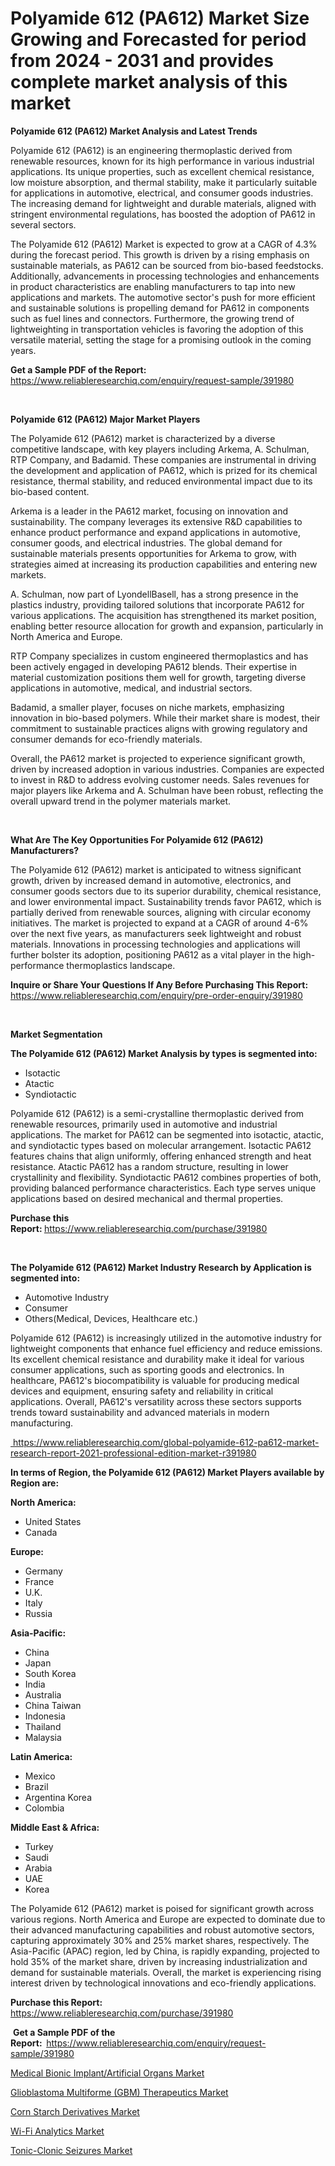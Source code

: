 <p><h1>Polyamide 612 (PA612) Market Size Growing and Forecasted for period from 2024 - 2031 and provides complete market analysis of this market</h1></p><p><strong>Polyamide 612 (PA612) Market Analysis and Latest Trends</strong></p>
<p><p>Polyamide 612 (PA612) is an engineering thermoplastic derived from renewable resources, known for its high performance in various industrial applications. Its unique properties, such as excellent chemical resistance, low moisture absorption, and thermal stability, make it particularly suitable for applications in automotive, electrical, and consumer goods industries. The increasing demand for lightweight and durable materials, aligned with stringent environmental regulations, has boosted the adoption of PA612 in several sectors.</p><p>The Polyamide 612 (PA612) Market is expected to grow at a CAGR of 4.3% during the forecast period. This growth is driven by a rising emphasis on sustainable materials, as PA612 can be sourced from bio-based feedstocks. Additionally, advancements in processing technologies and enhancements in product characteristics are enabling manufacturers to tap into new applications and markets. The automotive sector's push for more efficient and sustainable solutions is propelling demand for PA612 in components such as fuel lines and connectors. Furthermore, the growing trend of lightweighting in transportation vehicles is favoring the adoption of this versatile material, setting the stage for a promising outlook in the coming years.</p></p>
<p><strong>Get a Sample PDF of the Report:&nbsp;</strong> <a href="https://www.reliableresearchiq.com/enquiry/request-sample/391980?utm_campaign=1594&utm_medium=2&utm_source=Github&utm_content=ia&utm_term=26102024&utm_id=polyamide-612-pa612">https://www.reliableresearchiq.com/enquiry/request-sample/391980</a></p>
<p>&nbsp;</p>
<p><strong>Polyamide 612 (PA612) Major Market Players</strong></p>
<p><p>The Polyamide 612 (PA612) market is characterized by a diverse competitive landscape, with key players including Arkema, A. Schulman, RTP Company, and Badamid. These companies are instrumental in driving the development and application of PA612, which is prized for its chemical resistance, thermal stability, and reduced environmental impact due to its bio-based content.</p><p>Arkema is a leader in the PA612 market, focusing on innovation and sustainability. The company leverages its extensive R&D capabilities to enhance product performance and expand applications in automotive, consumer goods, and electrical industries. The global demand for sustainable materials presents opportunities for Arkema to grow, with strategies aimed at increasing its production capabilities and entering new markets.</p><p>A. Schulman, now part of LyondellBasell, has a strong presence in the plastics industry, providing tailored solutions that incorporate PA612 for various applications. The acquisition has strengthened its market position, enabling better resource allocation for growth and expansion, particularly in North America and Europe.</p><p>RTP Company specializes in custom engineered thermoplastics and has been actively engaged in developing PA612 blends. Their expertise in material customization positions them well for growth, targeting diverse applications in automotive, medical, and industrial sectors.</p><p>Badamid, a smaller player, focuses on niche markets, emphasizing innovation in bio-based polymers. While their market share is modest, their commitment to sustainable practices aligns with growing regulatory and consumer demands for eco-friendly materials.</p><p>Overall, the PA612 market is projected to experience significant growth, driven by increased adoption in various industries. Companies are expected to invest in R&D to address evolving customer needs. Sales revenues for major players like Arkema and A. Schulman have been robust, reflecting the overall upward trend in the polymer materials market.</p></p>
<p>&nbsp;</p>
<p><strong>What Are The Key Opportunities For Polyamide 612 (PA612) Manufacturers?</strong></p>
<p><p>The Polyamide 612 (PA612) market is anticipated to witness significant growth, driven by increased demand in automotive, electronics, and consumer goods sectors due to its superior durability, chemical resistance, and lower environmental impact. Sustainability trends favor PA612, which is partially derived from renewable sources, aligning with circular economy initiatives. The market is projected to expand at a CAGR of around 4-6% over the next five years, as manufacturers seek lightweight and robust materials. Innovations in processing technologies and applications will further bolster its adoption, positioning PA612 as a vital player in the high-performance thermoplastics landscape.</p></p>
<p><strong>Inquire or Share Your Questions If Any Before Purchasing This Report:</strong> <a href="https://www.reliableresearchiq.com/enquiry/pre-order-enquiry/391980?utm_campaign=1594&utm_medium=2&utm_source=Github&utm_content=ia&utm_term=26102024&utm_id=polyamide-612-pa612">https://www.reliableresearchiq.com/enquiry/pre-order-enquiry/391980</a></p>
<p>&nbsp;</p>
<p><strong>Market Segmentation</strong></p>
<p><strong>The Polyamide 612 (PA612) Market Analysis by types is segmented into:</strong></p>
<p><ul><li>Isotactic</li><li>Atactic</li><li>Syndiotactic</li></ul></p>
<p><p>Polyamide 612 (PA612) is a semi-crystalline thermoplastic derived from renewable resources, primarily used in automotive and industrial applications. The market for PA612 can be segmented into isotactic, atactic, and syndiotactic types based on molecular arrangement. Isotactic PA612 features chains that align uniformly, offering enhanced strength and heat resistance. Atactic PA612 has a random structure, resulting in lower crystallinity and flexibility. Syndiotactic PA612 combines properties of both, providing balanced performance characteristics. Each type serves unique applications based on desired mechanical and thermal properties.</p></p>
<p><strong>Purchase this Report:&nbsp;</strong><a href="https://www.reliableresearchiq.com/purchase/391980?utm_campaign=1594&utm_medium=2&utm_source=Github&utm_content=ia&utm_term=26102024&utm_id=polyamide-612-pa612">https://www.reliableresearchiq.com/purchase/391980</a></p>
<p>&nbsp;</p>
<p><strong>The Polyamide 612 (PA612) Market Industry Research by Application is segmented into:</strong></p>
<p><ul><li>Automotive Industry</li><li>Consumer</li><li>Others(Medical, Devices, Healthcare etc.)</li></ul></p>
<p><p>Polyamide 612 (PA612) is increasingly utilized in the automotive industry for lightweight components that enhance fuel efficiency and reduce emissions. Its excellent chemical resistance and durability make it ideal for various consumer applications, such as sporting goods and electronics. In healthcare, PA612's biocompatibility is valuable for producing medical devices and equipment, ensuring safety and reliability in critical applications. Overall, PA612's versatility across these sectors supports trends toward sustainability and advanced materials in modern manufacturing.</p></p>
<p><a href="https://www.reliableresearchiq.com/global-polyamide-612-pa612-market-research-report-2021-professional-edition-market-r391980?utm_campaign=1594&utm_medium=2&utm_source=Github&utm_content=ia&utm_term=26102024&utm_id=polyamide-612-pa612">&nbsp;https://www.reliableresearchiq.com/global-polyamide-612-pa612-market-research-report-2021-professional-edition-market-r391980</a></p>
<p><strong>In terms of Region, the Polyamide 612 (PA612) Market Players available by Region are:</strong></p>
<p>
    <p> <strong> North America: </strong>
        <ul>
            <li>United States</li>
            <li>Canada</li>
        </ul>
        </p> 
    <p> <strong> Europe: </strong>
        <ul>
            <li>Germany</li>
            <li>France</li>
            <li>U.K.</li>
            <li>Italy</li>
            <li>Russia</li>
        </ul>
        </p> 
    <p> <strong> Asia-Pacific: </strong>
        <ul>
            <li>China</li>
            <li>Japan</li>
            <li>South Korea</li>
            <li>India</li>
            <li>Australia</li>
            <li>China Taiwan</li>
            <li>Indonesia</li>
            <li>Thailand</li>
            <li>Malaysia</li>
        </ul>
        </p> 
    <p> <strong> Latin America: </strong>
        <ul>
            <li>Mexico</li>
            <li>Brazil</li>
            <li>Argentina Korea</li>
            <li>Colombia</li>
        </ul>
        </p> 
    <p> <strong> Middle East & Africa: </strong>
        <ul>
            <li>Turkey</li>
            <li>Saudi</li>
            <li>Arabia</li>
            <li>UAE</li>
            <li>Korea</li>
        </ul>
    </p>
    </p>
<p><p>The Polyamide 612 (PA612) market is poised for significant growth across various regions. North America and Europe are expected to dominate due to their advanced manufacturing capabilities and robust automotive sectors, capturing approximately 30% and 25% market shares, respectively. The Asia-Pacific (APAC) region, led by China, is rapidly expanding, projected to hold 35% of the market share, driven by increasing industrialization and demand for sustainable materials. Overall, the market is experiencing rising interest driven by technological innovations and eco-friendly applications.</p></p>
<p><strong>Purchase this Report: </strong><a href="https://www.reliableresearchiq.com/purchase/391980?utm_campaign=1594&utm_medium=2&utm_source=Github&utm_content=ia&utm_term=26102024&utm_id=polyamide-612-pa612">https://www.reliableresearchiq.com/purchase/391980</a></p>
<p>&nbsp;<strong>Get a Sample PDF of the Report:&nbsp;&nbsp;</strong><a href="https://www.reliableresearchiq.com/enquiry/request-sample/391980?utm_campaign=1594&utm_medium=2&utm_source=Github&utm_content=ia&utm_term=26102024&utm_id=polyamide-612-pa612">https://www.reliableresearchiq.com/enquiry/request-sample/391980</a></p>
<p><strong></strong></p>
<p><p><a href="https://www.linkedin.com/pulse/mapping-medical-bionic-implantartificial-organs-market-trends-we63f?utm_campaign=1594&utm_medium=2&utm_source=Github&utm_content=ia&utm_term=26102024&utm_id=polyamide-612-pa612">Medical Bionic Implant/Artificial Organs Market</a></p><p><a href="https://www.linkedin.com/pulse/investing-glioblastoma-multiforme-gbm-therapeutics-market-lrxcc?utm_campaign=1594&utm_medium=2&utm_source=Github&utm_content=ia&utm_term=26102024&utm_id=polyamide-612-pa612">Glioblastoma Multiforme (GBM) Therapeutics Market</a></p><p><a href="https://github.com/SanjidaMahmud54/Market-Research-Report-List-1/blob/main/corn-starch-derivatives-market.md?utm_campaign=1594&utm_medium=2&utm_source=Github&utm_content=ia&utm_term=26102024&utm_id=polyamide-612-pa612">Corn Starch Derivatives Market</a></p><p><a href="https://www.linkedin.com/pulse/digital-transformation-wi-fi-analytics-industry-market-opportunities-3qlae?utm_campaign=1594&utm_medium=2&utm_source=Github&utm_content=ia&utm_term=26102024&utm_id=polyamide-612-pa612">Wi-Fi Analytics Market</a></p><p><a href="https://www.linkedin.com/pulse/tonic-clonic-seizures-market-size-share-analysis-growth-07q1c?utm_campaign=1594&utm_medium=2&utm_source=Github&utm_content=ia&utm_term=26102024&utm_id=polyamide-612-pa612">Tonic-Clonic Seizures Market</a></p></p>